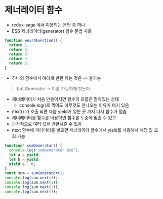 # 제너레이터 함수

- redux-saga 에서 이용되는 문법 중 하나
- ES6 제너레이터(generator) 함수 문법 사용

```js
function weirdFunction() {
  return 1;
  return 2;
  return 3;
  return 4;
  return 5;
}
```

- 하나의 함수에서 여러개 반환 하는 것은 -> 불가능

> but Generator -> 이를 가능하게 만든다.

- 제너레이터가 처음 만들어지면 함수의 흐름은 멈춰있는 상태
  - console.log()로 찍어도 아무것도 안나오는 이유가 여기 있음
- next() 가 호출 되면 다음 yield가 있는 곳 까지 다시 함수가 멈춤
- 제너레이터를 함수를 이용하면 함수를 도중에 멈출 수 있고
- 순차적으로 여러 값을 반환시킬 수 있음
- next 함수에 파라미터를 넣으면 제너레이터 함수에서 yield를 사용해서 해당 값 조회 가능

```js
function* sumGenerator() {
  console.log('sumGenerator 생성');
  let a = yield;
  let b = yield;
  yield a + b;
}
const sum = sumGenerator();
console.log(sum.next());
console.log(sum.next(1));
console.log(sum.next(2));
console.log(sum.next());
```

